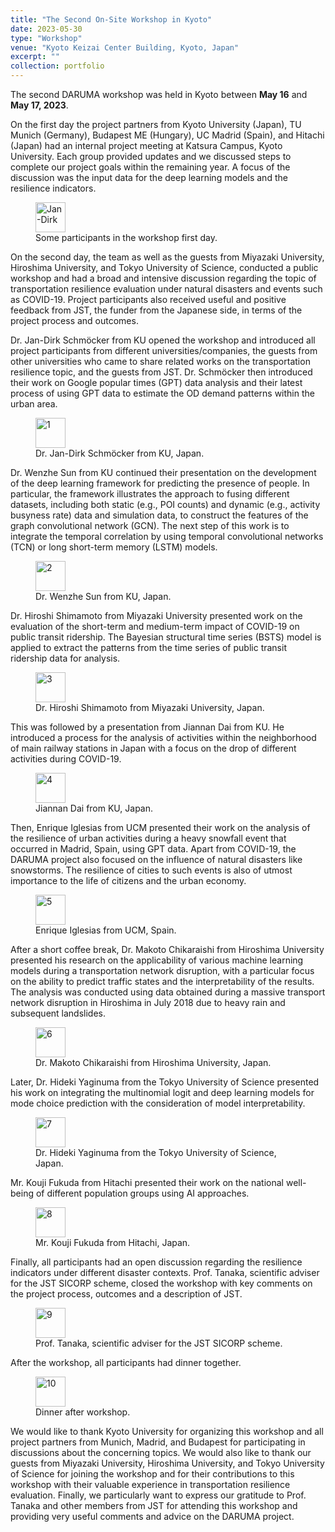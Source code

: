 ```yaml
---
title: "The Second On-Site Workshop in Kyoto"
date: 2023-05-30
type: "Workshop"
venue: "Kyoto Keizai Center Building, Kyoto, Japan"
excerpt: ""
collection: portfolio
---
```


The second DARUMA workshop was held in Kyoto between **May 16** and **May 17, 2023**. 

On the first day the project partners from Kyoto University (Japan), TU Munich (Germany), Budapest ME (Hungary), UC Madrid (Spain), and Hitachi (Japan) had an internal project meeting at Katsura Campus, Kyoto University. Each group provided updates and we discussed steps to complete our project goals within the remaining year. A focus of the discussion was the input data for the deep learning models and the resilience indicators.

<figure>
  <img
  src="http://concert-japan-daruma.github.io/images/Kyoto/Daruma workshop in Katsura.jpg"
  alt="Jan-Dirk"  style="width:48">
  <figcaption>Some participants in the workshop first day.</figcaption>
</figure>


On the second day, the team as well as the guests from Miyazaki University, Hiroshima University, and Tokyo University of Science, conducted a public workshop and had a broad and intensive discussion regarding the topic of transportation resilience evaluation under natural disasters and events such as COVID-19. Project participants also received useful and positive feedback from JST, the funder from the Japanese side, in terms of the project process and outcomes.

Dr. Jan-Dirk Schmöcker from KU opened the workshop and introduced all project participants from different universities/companies, the guests from other universities who came to share related works on the transportation resilience topic, and the guests from JST. Dr. Schmöcker then introduced their work on Google popular times (GPT) data analysis and their latest process of using GPT data to estimate the OD demand patterns within the urban area.

<figure>
  <img
  src="http://concert-japan-daruma.github.io/images/Kyoto/Daruma workshop 3.jpg"
  alt="1"  style="width:48">
  <figcaption>Dr. Jan-Dirk Schmöcker from KU, Japan.</figcaption>
</figure>

Dr. Wenzhe Sun from KU continued their presentation on the development of the deep learning framework for predicting the presence of people. In particular, the framework illustrates the approach to fusing different datasets, including both static (e.g., POI counts) and dynamic (e.g., activity busyness rate) data and simulation data, to construct the features of the graph convolutional network (GCN). The next step of this work is to integrate the temporal correlation by using temporal convolutional networks (TCN) or long short-term memory (LSTM) models.

<figure>
  <img
  src="http://concert-japan-daruma.github.io/images/Kyoto/Daruma workshop 4.jpg"
  alt="2"  style="width:48">
  <figcaption>Dr. Wenzhe Sun from KU, Japan.</figcaption>
</figure>

Dr. Hiroshi Shimamoto from Miyazaki University presented work on the evaluation of the short-term and medium-term impact of COVID-19 on public transit ridership. The Bayesian structural time series (BSTS) model is applied to extract the patterns from the time series of public transit ridership data for analysis.

<figure>
  <img
  src="http://concert-japan-daruma.github.io/images/Kyoto/Daruma workshop 8.jpg"
  alt="3"  style="width:48">
  <figcaption>Dr. Hiroshi Shimamoto from Miyazaki University, Japan.</figcaption>
</figure>

This was followed by a presentation from Jiannan Dai from KU. He introduced a process for the analysis of activities within the neighborhood of main railway stations in Japan with a focus on the drop of different activities during COVID-19.

<figure>
  <img
  src="http://concert-japan-daruma.github.io/images/Kyoto/Daruma workshop 18.jpg"
  alt="4"  style="width:48">
  <figcaption>Jiannan Dai from KU, Japan.</figcaption>
</figure>

Then, Enrique Iglesias from UCM presented their work on the analysis of the resilience of urban activities during a heavy snowfall event that occurred in Madrid, Spain, using GPT data. Apart from COVID-19, the DARUMA project also focused on the influence of natural disasters like snowstorms. The resilience of cities to such events is also of utmost importance to the life of citizens and the urban economy.

<figure>
  <img
  src="http://concert-japan-daruma.github.io/images/Kyoto/Daruma workshop 10.jpg"
  alt="5"  style="width:48">
  <figcaption>Enrique Iglesias from UCM, Spain.</figcaption>
</figure>

After a short coffee break, Dr. Makoto Chikaraishi from Hiroshima University presented his research on the applicability of various machine learning models during a transportation network disruption, with a particular focus on the ability to predict traffic states and the interpretability of the results. The analysis was conducted using data obtained during a massive transport network disruption in Hiroshima in July 2018 due to heavy rain and subsequent landslides.

<figure>
  <img
  src="http://concert-japan-daruma.github.io/images/Kyoto/Daruma workshop 12.jpg"
  alt="6"  style="width:48">
  <figcaption>Dr. Makoto Chikaraishi from Hiroshima University, Japan.</figcaption>
</figure>

Later, Dr. Hideki Yaginuma from the Tokyo University of Science presented his work on integrating the multinomial logit and deep learning models for mode choice prediction with the consideration of model interpretability. 

<figure>
  <img
  src="http://concert-japan-daruma.github.io/images/Kyoto/Daruma workshop 15.jpg"
  alt="7"  style="width:48">
  <figcaption>Dr. Hideki Yaginuma from the Tokyo University of Science, Japan.</figcaption>
</figure>

Mr. Kouji Fukuda from Hitachi presented their work on the national well-being of different population groups using AI approaches.

<figure>
  <img
  src="http://concert-japan-daruma.github.io/images/Kyoto/Daruma workshop 16.jpg"
  alt="8"  style="width:48">
  <figcaption>Mr. Kouji Fukuda from Hitachi, Japan.</figcaption>
</figure>

Finally, all participants had an open discussion regarding the resilience indicators under different disaster contexts. Prof. Tanaka, scientific adviser for the JST SICORP scheme, closed the workshop with key comments on the project process, outcomes and a description of JST. 

<figure>
  <img
  src="http://concert-japan-daruma.github.io/images/Kyoto/Daruma workshop 17.jpg"
  alt="9"  style="width:48">
  <figcaption>Prof. Tanaka, scientific adviser for the JST SICORP scheme.</figcaption>
</figure>

After the workshop, all participants had dinner together.

<figure>
  <img
  src="http://concert-japan-daruma.github.io/images/Kyoto/Daruma workshop dinner 1.jpg"
  alt="10"  style="width:48">
  <figcaption>Dinner after workshop.</figcaption>
</figure>

We would like to thank Kyoto University for organizing this workshop and all project partners from Munich, Madrid, and Budapest for participating in discussions about the concerning topics. We would also like to thank our guests from Miyazaki University, Hiroshima University, and Tokyo University of Science for joining the workshop and for their contributions to this workshop with their valuable experience in transportation resilience evaluation. Finally, we particularly want to express our gratitude to Prof. Tanaka and other members from JST for attending this workshop and providing very useful comments and advice on the DARUMA project.
